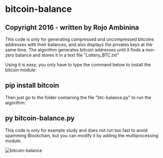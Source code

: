 # bitcoin-balance
## Copyright 2016 - written by Rojo Ambinina

This code is only for generating compressed and uncompressed bitcoins addresses with their balances, and also displays the privates keys at the same time. The algorithm generates bitcoin addresses until it finds a non-zero balance and stores it in a text file "Lottery_BTC.txt"

Using it is easy, you only have to type the command below to install the bitcoin module:

## pip install bitcoin

Then just go to the folder containing the file "btc-balance.py" to run the algorithm:

## py bitcoin-balance.py

This code is only for example study and does not run too fast to avoid spamming Blockchain, but you can modify it by adding the multiprocessing module.


![bitcoin-balance](https://user-images.githubusercontent.com/89576432/130980323-39946a4e-a589-4061-b914-29adff918349.jpg)
